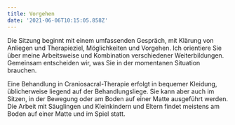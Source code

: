 ```yaml
---
title: Vorgehen
date: '2021-06-06T10:15:05.858Z'
---
```


Die Sitzung beginnt mit einem umfassenden Gespräch, mit Klärung von Anliegen und Therapieziel, Möglichkeiten und Vorgehen. Ich orientiere Sie über meine Arbeitsweise und Kombination verschiedener Weiterbildungen. Gemeinsam entscheiden wir, was Sie in der momentanen Situation brauchen.

Eine Behandlung in Craniosacral-Therapie erfolgt in bequemer Kleidung, üblicherweise liegend auf der Behandlungsliege. Sie kann aber auch im Sitzen, in der Bewegung oder am Boden auf einer Matte ausgeführt werden. Die Arbeit mit Säuglingen und Kleinkindern und Eltern findet meistens am Boden auf einer Matte und im Spiel statt.
